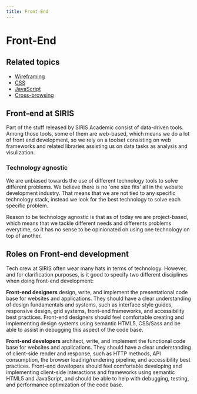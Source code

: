 ```yaml
---
title: Front-End
---
```

# Front-End

## Related topics

* [Wireframing]({{site.baseurl}}/wireframing)
* [CSS]({{site.baseurl}}/css)
* [JavaScript]({{site.baseurl}}/javascript)
* [Cross-browsing]({{site.baseurl}}/crossbrowsing)


## Front-end at SIRIS

Part of the stuff released by SIRIS Academic consist of data-driven tools.
Among those tools, some of them are web-based, which means we do a lot
of front end development, so we rely on a toolset consisting on web frameworks
and related libraries assisting us on data tasks as analysis and visulization.

### Technology agnostic

We are unbiased towards the use of different technology tools to solve different problems. 
We believe there is no 'one size fits' all in the website development industry.
That means that we are not tied to any specific technology stack, instead we look
for the best technology to solve each specific problem. 

Reason to be technology agnostic is that as of today we are project-based, 
which means that we tackle different needs and differents problems everytime, so
it has no sense to be opinionated on using one technology on top of another.

## Roles on Front-end development

Tech crew at SIRIS often wear many hats in terms of technology. However, and for
clarification purposes, is it good to specify two different disciplines when
doing front-end development:

**Front-end designers** design, write, and implement the
presentational code base for websites and applications. They should
have a clear understanding of design fundamentals and systems, such
as interface style guides, responsive design, grid systems, front-end
frameworks, and accessibility best practices. Front-end designers
should feel comfortable creating and implementing design systems
using semantic HTML5, CSS/Sass and be able to assist in debugging
this aspect of the code base.

**Front-end developers** architect, write, and implement the
functional code base for websites and applications. They should have
a clear understanding of client-side render and response, such as
HTTP methods, API consumption, the browser loading/rendering
pipeline, and accessibility best practices. Front-end developers
should feel comfortable developing and implementing client-side
interactions and frameworks using semantic HTML5 and JavaScript, and
should be able to help with debugging, testing, and performance
optimization of the code base.
